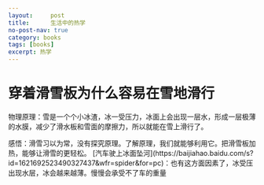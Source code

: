 ```yaml
---
layout:     post
title:      生活中的热学
no-post-nav: true
category: books
tags: [books]
excerpt: 热学
---
```

# 穿着滑雪板为什么容易在雪地滑行
<p>物理原理：雪是一个个小冰渣，冰一受压力，冰面上会出现一层水，形成一层极薄的水膜，减少了滑水板和雪面的摩擦力，所以就能在雪上滑行了。</p>
<p>感悟：滑雪习以为常，没有探究原理。了解原理，我们就能够利用它。把滑雪板加热，能够让滑雪的更轻松。
[汽车驶上冰面坠河](https://baijiahao.baidu.com/s?id=1621692523490327437&wfr=spider&for=pc)：也有这方面因素了，冰受压出现水层，冰会越来越薄。慢慢会承受不了车的重量</p>



